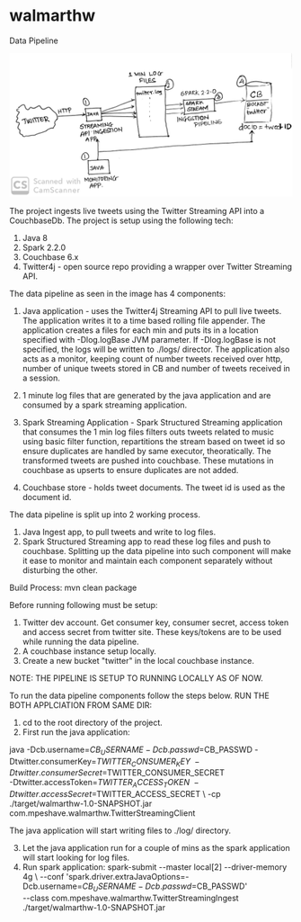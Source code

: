 # walmarthw 

Data Pipeline

![Image description](pipeline.jpeg)

The project ingests live tweets using the Twitter Streaming API into a CouchbaseDb. The project is 
setup using the following tech:
1) Java 8
2) Spark 2.2.0
3) Couchbase 6.x
3) Twitter4j - open source repo providing a wrapper over Twitter Streaming API.

The data pipeline as seen in the image has 4 components:
1) Java application - uses the Twitter4j Streaming API to pull live tweets. The application writes it to a 
time based rolling file appender. The application creates a files for each min and puts its in a location 
specified with -Dlog.logBase JVM parameter. If -Dlog.logBase is not specified, the logs will be written to 
./logs/ director. The application also acts as a monitor, keeping count of number tweets received over http, 
number of unique tweets stored in CB and number of tweets received in a session.

2) 1 minute log files that are generated by the java application and are consumed by a spark streaming application.

3) Spark Streaming Application - Spark Structured Streaming application that consumes the 1 min log files
filters outs tweets related to music using basic filter function, repartitions the stream based on tweet id
so ensure duplicates are handled by same executor, theoratically. The transformed tweets are pushed into
couchbase. These mutations in couchbase as upserts to ensure duplicates are not added.

4) Couchbase store - holds tweet documents. The tweet id is used as the document id.

The data pipeline is split up into 2 working process.
1) Java Ingest app, to pull tweets and write to log files.
2) Spark Structured Streaming app to read these log files and push to couchbase.
Splitting up the data pipeline into such component will make it ease to monitor and maintain each component
separately without disturbing the other.

Build Process:
mvn clean package

Before running following must be setup:
1) Twitter dev account. Get consumer key, consumer secret, access token and access secret from twitter
site. These keys/tokens are to be used while running the data pipeline.
2)  A couchbase instance setup locally. 
3) Create a new bucket "twitter" in the local couchbase instance.

NOTE: THE PIPELINE IS SETUP TO RUNNING LOCALLY AS OF NOW.

To run the data pipeline components follow the steps below. RUN THE BOTH APPLCIATION FROM SAME DIR:
1) cd to the root directory of the project.
2) First run the java application:

java -Dcb.username=$CB_USERNAME -Dcb.passwd=$CB_PASSWD -Dtwitter.consumerKey=$TWITTER_CONSUMER_KEY \  
-Dtwitter.consumerSecret=$TWITTER_CONSUMER_SECRET \
-Dtwitter.accessToken=$TWITTER_ACCESS_TOKEN \
-Dtwitter.accessSecret=$TWITTER_ACCESS_SECRET \ 
-cp ./target/walmarthw-1.0-SNAPSHOT.jar com.mpeshave.walmarthw.TwitterStreamingClient

The java application will start writing files to ./log/ directory.

3) Let the java application run for a couple of mins as the spark application will start looking for log files.
4) Run spark application:
spark-submit --master local[2] --driver-memory 4g \ 
--conf 'spark.driver.extraJavaOptions=-Dcb.username=$CB_USERNAME -Dcb.passwd=$CB_PASSWD' \
--class com.mpeshave.walmarthw.TwitterStreamingIngest ./target/walmarthw-1.0-SNAPSHOT.jar






 
 